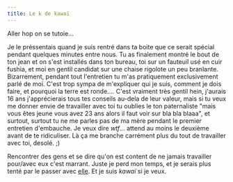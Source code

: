 ```yaml
---
title: Le k de kawaï
---
```


Aller hop on se tutoie...

Je le préssentais quand je suis rentré dans ta boite que ce serait spécial
pendant quelques minutes entre nous. Tu as finalement montré le bout de ton
jean et on s'est installés dans ton bureau, toi sur un fauteuil usé en cuir
fushia, et moi en gentil candidat sur une chaise rigolote un peu branlante.
Bizarrement, pendant tout l'entretien tu m'as pratiquement exclusivement parlé
de moi. C'est trop sympa de m'expliquer qui je suis, comment je dois faire, et
pourquoi la terre est ronde.... C'est vraiment très gentil hein, j'aurais 16
ans j'apprécierais tous tes conseils au-dela de leur valeur, mais si tu veux
me donner envie de travailler avec toi tu oublies le ton paternaliste "mais
vous êtes jeune vous avez 23 ans alors il faut voir sur bla bla blaaa", et
surtout, surtout tu ne me parles pas de ma mère pendant le premier entretien
d'embauche. Je veux dire _wtf_... attend au moins le deuxième avant de te
ridiculiser. Là ça me branche carrément plus du tout de travailler avec toi,
desolé. ;)

Rencontrer des gens et se dire qu'on est content de ne jamais travailler
pour/avec eux c'est marrant. Juste je perd mon temps, et je serais plus tenté
par le passer avec [elle](http://blog.inini.org). Et je suis _kawaï_ si je
veux.

